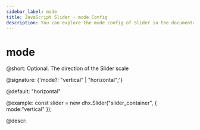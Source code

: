 ```yaml
---
sidebar_label: mode
title: JavaScript Slider - mode Config 
description: You can explore the mode config of Slider in the documentation of the DHTMLX JavaScript UI library. Browse developer guides and API reference, try out code examples and live demos, and download a free 30-day evaluation version of DHTMLX Suite 7.
---
```


# mode

@short: Optional. The direction of the Slider scale

@signature: {'mode?: "vertical" | "horizontal";'}

@default: "horizontal"

@example:
const slider = new dhx.Slider("slider_container", { 
    mode:"vertical"
});

@descr:

[comment]: # (@related: slider/initializing_slider.md#configuration-properties)
